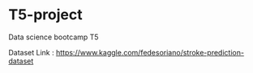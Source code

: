 # T5-project
Data science bootcamp T5 

Dataset Link : https://www.kaggle.com/fedesoriano/stroke-prediction-dataset
